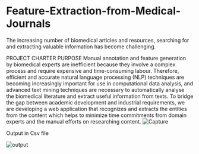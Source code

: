 # Feature-Extraction-from-Medical-Journals
The increasing number of biomedical articles and resources, searching for and extracting valuable information has become challenging.




PROJECT CHARTER PURPOSE
Manual annotation and feature generation by biomedical experts are inefficient because they involve a complex process and require expensive and time-consuming labour. Therefore, efficient and accurate natural language processing (NLP) techniques are becoming increasingly important for use in computational data analysis, and advanced text mining techniques are necessary to automatically analyse the biomedical literature and extract useful information from texts. To bridge the gap between academic development and industrial requirements, we are developing  a web application that recognizes and extracts the entities from the content which helps to minimize time commitments from domain experts and the manual efforts on researching content.
![Capture](https://user-images.githubusercontent.com/88342222/147414411-f274dc04-db76-42ba-81be-4e3fab1e60d1.PNG)



Output in Csv file 

![output](https://user-images.githubusercontent.com/88342222/151294195-d215b84a-7659-4fb5-91f1-2a1c8a5ef8c1.PNG)
